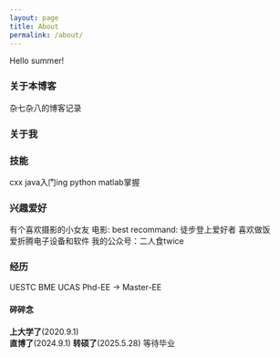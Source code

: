 ```yaml
---
layout: page
title: About
permalink: /about/
---
```


Hello summer!

### 关于本博客

杂七杂八的博客记录


### 关于我
### 技能

cxx java入门ing
python matlab掌握

### 兴趣爱好
有个喜欢摄影的小女友
电影: best recommand: <HER> 
徒步登上爱好者
喜欢做饭  
爱折腾电子设备和软件
我的公众号：二人食twice

### 经历
UESTC BME
UCAS Phd-EE -> Master-EE

#### 碎碎念
**上大学了**(2020.9.1)  
**直博了**(2024.9.1) 
**转硕了**(2025.5.28)
等待毕业


